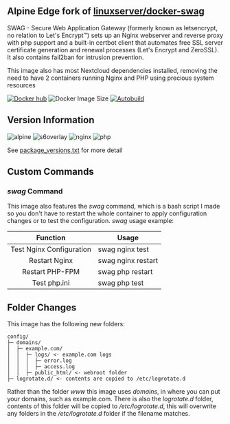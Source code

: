## Alpine Edge fork of [linuxserver/docker-swag](https://github.com/linuxserver/docker-swag/)

SWAG - Secure Web Application Gateway (formerly known as letsencrypt, no relation to Let's Encrypt™) sets up an Nginx webserver and reverse proxy with php support and a built-in certbot client that automates free SSL server certificate generation and renewal processes (Let's Encrypt and ZeroSSL). It also contains fail2ban for intrusion prevention.

This image also has most Nextcloud dependencies installed, removing the need to have 2 containers running Nginx and PHP using precious system resources

[![Docker hub](https://img.shields.io/badge/docker%20hub-link-blue?style=for-the-badge&logo=docker)](https://hub.docker.com/repository/docker/vcxpz/swag) ![Docker Image Size](https://img.shields.io/docker/image-size/vcxpz/swag?style=for-the-badge&logo=docker) [![Autobuild](https://img.shields.io/badge/auto%20build-weekly-blue?style=for-the-badge&logo=docker?color=d1aa67)](https://github.com/hydazz/docker-swag/actions?query=workflow%3A%22Docker+Update+CI%22)

## Version Information

![alpine](https://img.shields.io/badge/alpine-edge-0D597F?style=for-the-badge&logo=alpine-linux) ![s6overlay](https://img.shields.io/badge/s6--overlay-2.1.0.2-blue?style=for-the-badge) ![nginx](https://img.shields.io/badge/nginx-1.18.0-269539?style=for-the-badge&logo=nginx) ![php](https://img.shields.io/badge/php-7.4.10-777BB4?style=for-the-badge&logo=php)

See [package_versions.txt](https://github.com/hydazz/docker-swag/blob/main/package_versions.txt) for more detail

## Custom Commands

### *swag* Command

This image also features the *swag* command, which is a bash script I made so you don't have to restart the whole container to apply configuration changes or to test the configuration.
*swag* usage example:

| Function | Usage |
| :---: | --- |
| Test Nginx Configuration | swag nginx test |
| Restart Nginx | swag nginx restart |
| Restart PHP-FPM | swag php restart |
| Test php.ini | swag php test |

## Folder Changes

This image has the following new folders:

    config/
    ├─ domains/
    │  ├─ example.com/
    │  │  ├─ logs/ <- example.com logs
    │  │  │  ├─ error.log
    │  │  │  ├─ access.log
    │  │  ├─ public_html/ <- webroot folder
    ├─ logrotate.d/ <- contents are copied to /etc/logrotate.d
Rather than the folder *www* this image uses *domains*, in where you can put your domains, such as example.com. There is also the *logrotate.d* folder, contents of this folder will be copied to */etc/logrotate.d*, this will overwrite any folders in the */etc/logrotate.d* folder if the filename matches.
